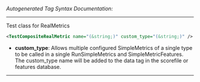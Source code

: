 <!-- THIS IS AN AUTOGENERATED FILE: Don't edit it directly, instead change the schema definition in the code itself. -->

_Autogenerated Tag Syntax Documentation:_

---
Test class for RealMetrics

```xml
<TestCompositeRealMetric name="(&string;)" custom_type="(&string;)" />
```

-   **custom_type**: Allows multiple configured SimpleMetrics of a single type to be called in a single RunSimpleMetrics and SimpleMetricFeatures. 
 The custom_type name will be added to the data tag in the scorefile or features database.

---
